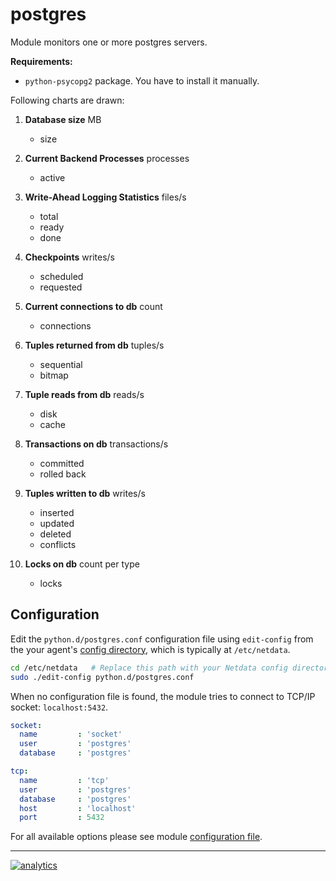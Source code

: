 # postgres

Module monitors one or more postgres servers.

**Requirements:**

-   `python-psycopg2` package. You have to install it manually.

Following charts are drawn:

1.  **Database size** MB

    -   size

2.  **Current Backend Processes** processes

    -   active

3.  **Write-Ahead Logging Statistics** files/s

    -   total
    -   ready
    -   done

4.  **Checkpoints** writes/s

    -   scheduled
    -   requested

5.  **Current connections to db** count

    -   connections

6.  **Tuples returned from db** tuples/s

    -   sequential
    -   bitmap

7.  **Tuple reads from db** reads/s

    -   disk
    -   cache

8.  **Transactions on db** transactions/s

    -   committed
    -   rolled back

9.  **Tuples written to db** writes/s

    -   inserted
    -   updated
    -   deleted
    -   conflicts

10. **Locks on db** count per type

    -   locks

## Configuration

Edit the `python.d/postgres.conf` configuration file using `edit-config` from the your agent's [config
directory](../../../docs/step-by-step/step-04.md#find-your-netdataconf-file), which is typically at `/etc/netdata`.

```bash
cd /etc/netdata   # Replace this path with your Netdata config directory, if different
sudo ./edit-config python.d/postgres.conf
```

When no configuration file is found, the module tries to connect to TCP/IP socket: `localhost:5432`.

```yaml
socket:
  name         : 'socket'
  user         : 'postgres'
  database     : 'postgres'

tcp:
  name         : 'tcp'
  user         : 'postgres'
  database     : 'postgres'
  host         : 'localhost'
  port         : 5432
```

For all available options please see module [configuration file](postgres.conf).

---

[![analytics](https://www.google-analytics.com/collect?v=1&aip=1&t=pageview&_s=1&ds=github&dr=https%3A%2F%2Fgithub.com%2Fnetdata%2Fnetdata&dl=https%3A%2F%2Fmy-netdata.io%2Fgithub%2Fcollectors%2Fpython.d.plugin%2Fpostgres%2FREADME&_u=MAC~&cid=5792dfd7-8dc4-476b-af31-da2fdb9f93d2&tid=UA-64295674-3)](<>)
